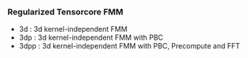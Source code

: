 ### Regularized Tensorcore FMM

+ 3d : 3d kernel-independent FMM
+ 3dp : 3d kernel-independent FMM with PBC
+ 3dpp : 3d kernel-independent FMM with PBC, Precompute and FFT

